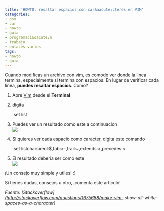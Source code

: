```yaml
---
title: 'HOWTO: resaltar espacios con car&aacute;cteres en VIM'
categories:
- osx
- car
- howto
- guia
- programaci&oacute;n
- trabajo
- enlaces varios
tags:
- howto
- guia
---
```

Cuando modificas un archivo con [vim](http://www.vim.org/), es comodo ver
donde la linea termina, especialmente si termina con espacios. En lugar de
verificar cada linea, **puedes resaltar espacios**. Como?

  1. Apre [Vim](http://www.vim.org/) desde el **Terminal**
  2. digita 
    
        :set list

  

  3. Puedes ver un resultado como este a continuacion  
[![]({{site.url}}/images/vimsetlist1.png)]({{site.url}}/images/vimsetlist1.png
)

  4. Si quieres ver cada espacio como caracter, digita este comando 
    
        :set listchars=eol:$,tab:>-,trail:~,extends:>,precedes:<

  

  5. El resultado deberia ser como este  
[![]({{site.url}}/images/vimsetlist2.png)]({{site.url}}/images/vimsetlist2.png
)

  

  
¡Un consejo muy simple y utiles! :)

Si tienes dudas, consejos u otro, ¡comenta este articulo!

_Fuente: [Stackoverflow](http://stackoverflow.com/questions/1675688/make-vim-
show-all-white-spaces-as-a-character)_

